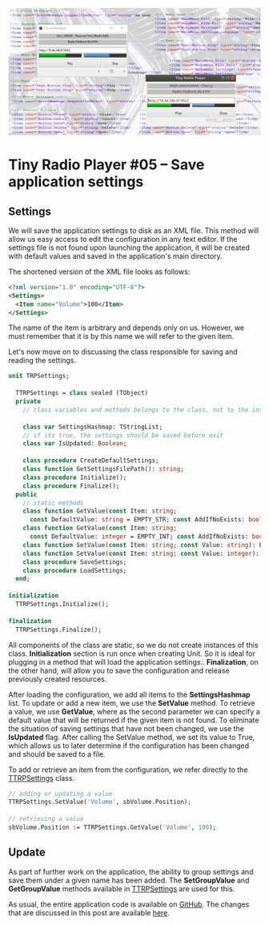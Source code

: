 ![](./img/lazarustinyradioplayer05.jpg)

# Tiny Radio Player #05 – Save application settings

## Settings

We will save the application settings to disk as an XML file. This method will allow us easy access to edit the configuration in any text editor. If the settings file is not found upon launching the application, it will be created with default values and saved in the application's main directory.

The shortened version of the XML file looks as follows:

```xml
<?xml version="1.0" encoding="UTF-8"?>
<Settings>
  <Item name="Volume">100</Item>
</Settings>
```

The name of the item is arbitrary and depends only on us. However, we must remember that it is by this name we will refer to the given item.

Let's now move on to discussing the class responsible for saving and reading the settings.

```pascal
unit TRPSettings;   
 
  TTRPSettings = class sealed (TObject)
  private
    // class variables and methods belongs to the class, not to the instance
 
    class var SettingsHashmap: TStringList;
    // if its true, the settings should be saved before exit
    class var IsUpdated: Boolean;
 
    class procedure CreateDefaultSettings;
    class function GetSettingsFilePath(): string;
    class procedure Initialize();
    class procedure Finalize();
  public
    // static methods
    class function GetValue(const Item: string;
      const DefaultValue: string = EMPTY_STR; const AddIfNoExists: boolean = false): string;
    class function GetValue(const Item: string;
      const DefaultValue: integer = EMPTY_INT; const AddIfNoExists: boolean = false): integer;
    class function SetValue(const Item: string; const Value: string): ErrorId;
    class function SetValue(const Item: string; const Value: integer): ErrorId;
    class procedure SaveSettings;
    class procedure LoadSettings;
  end;
 
initialization
  TTRPSettings.Initialize();
 
finalization
  TTRPSettings.Finalize();
```

All components of the class are static, so we do not create instances of this class. **Initialization** section is run once when creating Unit. So it is ideal for plugging in a method that will load the application settings.. **Finalization**, on the other hand, will allow you to save the configuration and release previously created resources.

After loading the configuration, we add all items to the **SettingsHashmap** list. To update or add a new item, we use the **SetValue** method. To retrieve a value, we use **GetValue**, where as the second parameter we can specify a default value that will be returned if the given item is not found. To eliminate the situation of saving settings that have not been changed, we use the **IsUpdated** flag. After calling the SetValue method, we set its value to True, which allows us to later determine if the configuration has been changed and should be saved to a file.

To add or retrieve an item from the configuration, we refer directly to the [TTRPSettings](https://github.com/kubagdynia/TinyRadioPlayer/blob/master/sources/trpsettings.pas) class.

```pascal
// adding or updating a value
TTRPSettings.SetValue('Volume', sbVolume.Position);
 
// retrieving a value
sbVolume.Position := TTRPSettings.GetValue('Volume', 100);
```

## Update

As part of further work on the application, the ability to group settings and save them under a given name has been added. The **SetGroupValue** and **GetGroupValue** methods available in [TTRPSettings](https://github.com/kubagdynia/TinyRadioPlayer/blob/master/sources/trpsettings.pas) are used for this.

As usual, the entire application code is available on [GitHub](https://github.com/kubagdynia/TinyRadioPlayer). The changes that are discussed in this post are available [here](https://github.com/kubagdynia/TinyRadioPlayer/releases/tag/0.1.5).

